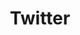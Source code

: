 ---
link: "https://twitter.com/tywayne"
title: Twitter
layout: null
permalink: null
order: 3
external: true
type: social
visible: true
---